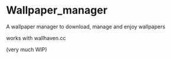 # Wallpaper_manager

A wallpaper manager to download, manage and enjoy wallpapers

works with wallhaven.cc

(very much WIP)
